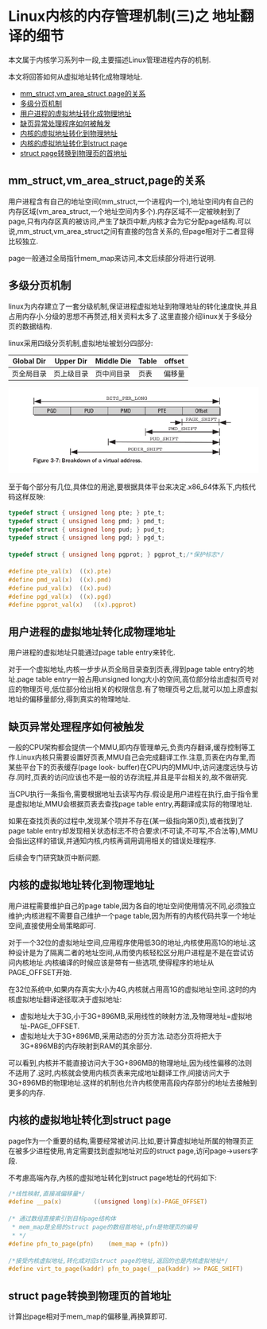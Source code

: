 Linux内核的内存管理机制(三)之 地址翻译的细节
===

本文属于内核学习系列中一段,主要描述Linux管理进程内存的机制.

本文将回答如何从虚拟地址转化成物理地址.

<!-- TOC -->

- [mm_struct,vm_area_struct,page的关系](#mm_structvm_area_structpage的关系)
- [多级分页机制](#多级分页机制)
- [用户进程的虚拟地址转化成物理地址](#用户进程的虚拟地址转化成物理地址)
- [缺页异常处理程序如何被触发](#缺页异常处理程序如何被触发)
- [内核的虚拟地址转化到物理地址](#内核的虚拟地址转化到物理地址)
- [内核的虚拟地址转化到struct page](#内核的虚拟地址转化到struct-page)
- [struct page转换到物理页的首地址](#struct-page转换到物理页的首地址)

<!-- /TOC -->


## mm_struct,vm_area_struct,page的关系

<!-- 笔记写到这里,也应该说清楚:**用户进程的虚拟内存如何转化为物理内存**. -->

用户进程含有自己的地址空间(mm_struct,一个进程内一个),地址空间内有自己的内存区域(vm_area_struct,一个地址空间内多个).内存区域不一定被映射到了page,只有内存区真的被访问,产生了缺页中断,内核才会为它分配page结构.可以说,mm_struct,vm_area_struct之间有直接的包含关系的,但page相对于二者显得比较独立.

page一般通过全局指针mem_map来访问,本文后续部分将进行说明.

## 多级分页机制

linux为内存建立了一套分级机制,保证进程虚拟地址到物理地址的转化速度快,并且占用内存小.分级的思想不再赘述,相关资料太多了.这里直接介绍linux关于多级分页的数据结构.

linux采用四级分页机制,虚拟地址被划分四部分:

|Global Dir|Upper Dir|Middle Die|Table|offset|
|-|-|-|-|-|
|页全局目录|页上级目录|页中间目录|页表|偏移量|

![vaddress layout](vaddress-split.png)


至于每个部分有几位,具体位的用途,要根据具体平台来决定.x86_64体系下,内核代码这样反映:
```c
typedef struct { unsigned long pte; } pte_t;
typedef struct { unsigned long pmd; } pmd_t;
typedef struct { unsigned long pud; } pud_t;
typedef struct { unsigned long pgd; } pgd_t;

typedef struct { unsigned long pgprot; } pgprot_t;/*保护标志*/

#define pte_val(x)	((x).pte)
#define pmd_val(x)	((x).pmd)
#define pud_val(x)	((x).pud)
#define pgd_val(x)	((x).pgd)
#define pgprot_val(x)	((x).pgprot)
```

## 用户进程的虚拟地址转化成物理地址

用户进程的虚拟地址只能通过page table entry来转化.

对于一个虚拟地址,内核一步步从页全局目录查到页表,得到page table entry的地址.page table entry一般占用unsigned long大小的空间,高位部分给出虚拟页号对应的物理页号,低位部分给出相关的权限信息.有了物理页号之后,就可以加上原虚拟地址的偏移量部分,得到真实的物理地址.

## 缺页异常处理程序如何被触发

一般的CPU架构都会提供一个MMU,即内存管理单元,负责内存翻译,缓存控制等工作.Linux内核只需要设置好页表,MMU自己会完成翻译工作.注意,页表在内存里,而某些平台下的页表缓存(page look- buffer)在CPU内的MMU中,访问速度远快与访存.同时,页表的访问应该也不是一般的访存流程,并且是平台相关的,故不做研究.

当CPU执行一条指令,需要根据地址去读写内存.假设是用户进程在执行,由于指令里是虚拟地址,MMU会根据页表去查找page table entry,再翻译成实际的物理地址.

如果在查找页表的过程中,发现某个项并不存在(某一级指向第0页),或者找到了page table entry却发现相关状态标志不符合要求(不可读,不可写,不合法等),MMU会指出这样的错误,并通知内核,内核再调用调用相关的错误处理程序.

后续会专门研究缺页中断问题.

## 内核的虚拟地址转化到物理地址

用户进程需要维护自己的page table,因为各自的地址空间使用情况不同,必须独立维护;内核进程不需要自己维护一个page table,因为所有的内核代码共享一个地址空间,直接使用全局策略即可.

对于一个32位的虚拟地址空间,应用程序使用低3G的地址,内核使用高1G的地址.这种设计是为了隔离二者的地址空间,从而使内核轻松区分用户进程是不是在尝试访问内核地址.内核编译的时候应该是带有一些选项,使得程序的地址从PAGE_OFFSET开始.

在32位系统中,如果内存真实大小为4G,内核就占用高1G的虚拟地址空间.这时的内核虚拟地址翻译途径取决于虚拟地址:

* 虚拟地址大于3G,小于3G+896MB,采用线性的映射方法,及物理地址=虚拟地址-PAGE_OFFSET.
* 虚拟地址大于3G+896MB,采用动态的分页方法.动态分页将把大于3G+896MB的内存映射到RAM的其余部分.

可以看到,内核并不能直接访问大于3G+896MB的物理地址,因为线性偏移的法则不适用了.这时,内核就会使用内核页表来完成地址翻译工作,间接访问大于3G+896MB的物理地址.这样的机制也允许内核使用高段内存部分的地址去接触到更多的内存.


## 内核的虚拟地址转化到struct page

page作为一个重要的结构,需要经常被访问.比如,要计算虚拟地址所属的物理页正在被多少进程使用,肯定需要找到虚拟地址对应的struct page,访问page->users字段.

不考慮高端內存,內核的虚拟地址转化到struct page地址的代码如下:

```c
/*线性映射,直接减偏移量*/
#define __pa(x)			((unsigned long)(x)-PAGE_OFFSET)

/* 通过数组直接索引到目标page结构体
 * mem_map是全局的struct page的数组首地址,pfn是物理页的编号
 * */
#define pfn_to_page(pfn)	(mem_map + (pfn))

/*接受内核虚拟地址,转化成对应struct page的地址,返回的也是内核虚拟地址*/
#define virt_to_page(kaddr)	pfn_to_page(__pa(kaddr) >> PAGE_SHIFT)

```

## struct page转换到物理页的首地址

计算出page相对于mem_map的偏移量,再换算即可.